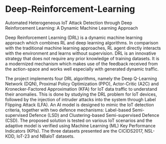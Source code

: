 # Deep-Reinforcement-Learning
Automated Heterogeneous IoT Attack Detection through Deep Reinforcement Learning: A Dynamic Machine Learning Approach

Deep Reinforcement Learning (DRL) is a dynamic machine learning approach which combines RL and deep learning algorithms. In comparison with the traditional machine learning approaches, RL agent directly interacts with the environment and learns without supervision. DRL is an innovative strategy that does not require any prior knowledge of training datasets. It is a modernized mechanism which makes use of the feedback received from the action-space and works well especially with generated dynamic traffic.

The project implements four DRL algorithms, namely the Deep Q-Learning Network (DQN), Proximal Policy Optimization (PPO), Actor-Critic (A2C) and Kronecker-Factored Approximation (KFA) for IoT data traffic to understand their anomalies. This is done by studying the DRL problem for IoT devices, followed by the injection of intruder attacks into the system through Label Flipping Attack (LFA). An AI model is designed to mimic the IoT detection criteria, together with two defence mechanisms: Label-based Semi-supervised Defence (LSD) and Clustering-based Semi-supervised Defence (CSD). The proposed solution is tested on various IoT scenarios and the adaptive model is verified using Machine Learning (ML) Key Performance Indicators (KPIs). The three datasets presented are the CICIDS2017, NSL-KDD, IoT-23 and NBaIoT datasets.
